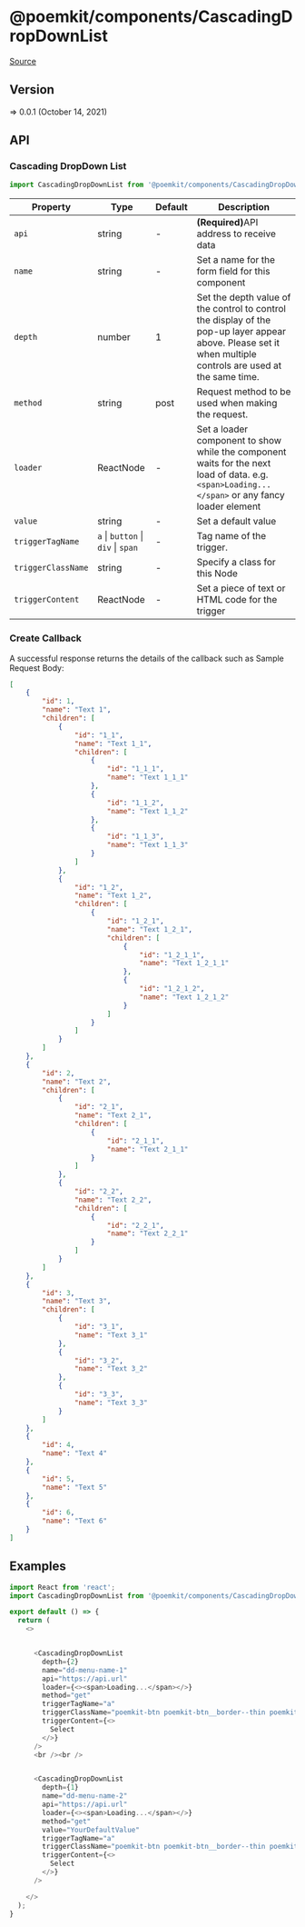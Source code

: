# @poemkit/components/CascadingDropDownList

[Source](https://github.com/xizon/poemkit/tree/main/src/client/components/CascadingDropDownList)

## Version

=> 0.0.1 (October 14, 2021)

## API

### Cascading DropDown List
```js
import CascadingDropDownList from '@poemkit/components/CascadingDropDownList/index.tsx';
```
| Property | Type | Default | Description |
| --- | --- | --- | --- |
| `api` | string  | - | <strong>(Required)</strong>API address to receive data |
| `name` | string  | - | Set a name for the form field for this component |
| `depth` | number  | 1 | Set the depth value of the control to control the display of the pop-up layer appear above. Please set it when multiple controls are used at the same time. |
| `method` | string  | post | Request method to be used when making the request. |
| `loader` | ReactNode  | - | Set a loader component to show while the component waits for the next load of data. e.g. `<span>Loading...</span>` or any fancy loader element |
| `value` | string  | - | Set a default value |
| `triggerTagName` | `a` \| `button` \| `div` \| `span`  | - | Tag name of the trigger. |
| `triggerClassName` | string  | - | Specify a class for this Node |
| `triggerContent` | ReactNode  | - | Set a piece of text or HTML code for the trigger |


### Create Callback 

A successful response returns the details of the callback such as Sample Request Body:

```json
[
    {
        "id": 1, 
        "name": "Text 1", 
        "children": [
            {
                "id": "1_1", 
                "name": "Text 1_1", 
                "children": [
                    {
                        "id": "1_1_1", 
                        "name": "Text 1_1_1"
                    },
                    {
                        "id": "1_1_2", 
                        "name": "Text 1_1_2"
                    },
                    {
                        "id": "1_1_3", 
                        "name": "Text 1_1_3"
                    }
                ]
            }, 
            {
                "id": "1_2", 
                "name": "Text 1_2", 
                "children": [
                    {
                        "id": "1_2_1", 
                        "name": "Text 1_2_1", 
                        "children": [
                            {
                                "id": "1_2_1_1", 
                                "name": "Text 1_2_1_1"
                            },
                            {
                                "id": "1_2_1_2", 
                                "name": "Text 1_2_1_2"
                            }
                        ]
                    }
                ]
            }
        ]
    }, 
    {
        "id": 2, 
        "name": "Text 2", 
        "children": [
            {
                "id": "2_1", 
                "name": "Text 2_1", 
                "children": [
                    {
                        "id": "2_1_1", 
                        "name": "Text 2_1_1"
                    }
                ]
            }, 
            {
                "id": "2_2", 
                "name": "Text 2_2", 
                "children": [
                    {
                        "id": "2_2_1", 
                        "name": "Text 2_2_1"
                    }
                ]
            }
        ]
    }, 
	{
		"id": 3, 
		"name": "Text 3", 
		"children": [
			{
				"id": "3_1", 
				"name": "Text 3_1"
			}, 
			{
				"id": "3_2", 
				"name": "Text 3_2"
			}, 
			{
				"id": "3_3", 
				"name": "Text 3_3"
			}
		]
	},
    {
        "id": 4, 
        "name": "Text 4"
    },
    {
        "id": 5, 
        "name": "Text 5"
    },
    {
        "id": 6, 
        "name": "Text 6"
    }
]
```



## Examples

```js
import React from 'react';
import CascadingDropDownList from '@poemkit/components/CascadingDropDownList/index.tsx';

export default () => {
  return (
    <>


      <CascadingDropDownList 
        depth={2}
        name="dd-menu-name-1"
        api="https://api.url" 
        loader={<><span>Loading...</span></>}
        method="get"
        triggerTagName="a" 
        triggerClassName="poemkit-btn poemkit-btn__border--thin poemkit-btn__size--s poemkit-btn__bg--secondary is-pill is-fill-white" 
        triggerContent={<>
          Select
        </>}
      />
      <br /><br />


      <CascadingDropDownList 
        depth={1}
        name="dd-menu-name-2"
        api="https://api.url" 
        loader={<><span>Loading...</span></>}
        method="get"
        value="YourDefaultValue"
        triggerTagName="a" 
        triggerClassName="poemkit-btn poemkit-btn__border--thin poemkit-btn__size--s poemkit-btn__bg--secondary is-pill is-fill-white" 
        triggerContent={<>
          Select
        </>}
      />

    </>
  );
}

```